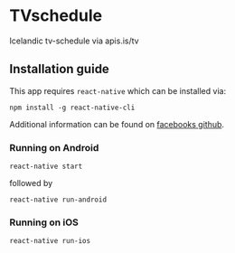 # TVschedule
Icelandic tv-schedule via apis.is/tv
## Installation guide
This app requires  ```react-native``` which can be installed via:
```
npm install -g react-native-cli
```
Additional information can be found on [facebooks github](https://facebook.github.io/react-native/docs/getting-started.html).
### Running on Android

```react-native start``` 

followed by

```react-native run-android```

### Running on iOS

```react-native run-ios```


